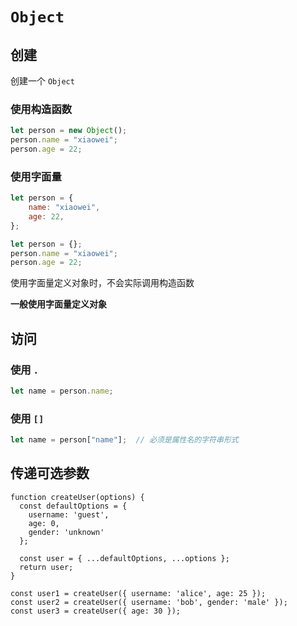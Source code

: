 # `Object`

## 创建

创建一个 `Object`

### 使用构造函数

```js
let person = new Object();
person.name = "xiaowei";
person.age = 22;
```

### 使用字面量

```js
let person = {
    name: "xiaowei",
    age: 22,
};
```

```js
let person = {};
person.name = "xiaowei";
person.age = 22;
```

使用字面量定义对象时，不会实际调用构造函数

**一般使用字面量定义对象**

## 访问

### 使用 `.` 

```js
let name = person.name;
```

### 使用 `[]`

```js
let name = person["name"];  // 必须是属性名的字符串形式
```



## 传递可选参数

```JS
function createUser(options) {
  const defaultOptions = {
    username: 'guest',
    age: 0,
    gender: 'unknown'
  };

  const user = { ...defaultOptions, ...options };
  return user;
}

const user1 = createUser({ username: 'alice', age: 25 });
const user2 = createUser({ username: 'bob', gender: 'male' });
const user3 = createUser({ age: 30 });
```

